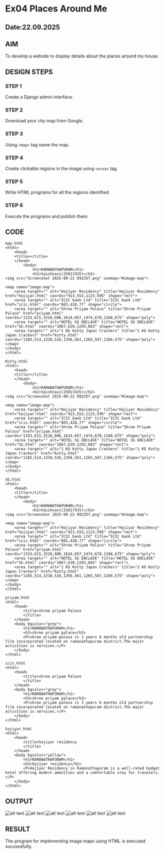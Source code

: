 # Ex04 Places Around Me
## Date:22.09.2025 

## AIM
To develop a website to display details about the places around my house.

## DESIGN STEPS

### STEP 1
Create a Django admin interface.

### STEP 2
Download your city map from Google.

### STEP 3
Using ```<map>``` tag name the map.

### STEP 4
Create clickable regions in the image using ```<area>``` tag.

### STEP 5
Write HTML programs for all the regions identified.

### STEP 6
Execute the programs and publish them.

## CODE
```
map.html
<html>
    <head>
    <title></title>
    </head>
        <body>
            <h1>RAMANATHAPURAM</h1>
            <h2>Vaishnavi(25017435)</h2>   
<img src="Screenshot 2025-09-22 092357.png" usemap="#image-map">

<map name="image-map">
    <area target="" alt="Hajiyar Residency" title="Hajiyar Residency" href="hajiyar.html" coords="913,553,1123,595" shape="rect">
    <area target="" alt="ICIC bank Ltd" title="ICIC bank Ltd" href="icic.html" coords="803,428,77" shape="circle">
    <area target="" alt="Shree Priyam Palace" title="Shree Priyam Palace" href="priyam.html" coords="1333,615,1518,606,1614,657,1474,678,1348,675" shape="poly">
    <area target="" alt="HOTEL SG ENCLAVE" title="HOTEL SG ENCLAVE" href="SG.html" coords="1067,639,1293,683" shape="rect">
    <area target="" alt="1 KG Kutty Japan Crackers" title="1 KG Kutty Japan Crackers" href="Kutty.html" coords="1185,514,1338,516,1356,561,1265,587,1166,575" shape="poly">
</map>
</body>
</html>

Kutty.html
<html>
    <head>
    <title></title>
    </head>
        <body>
            <h1>RAMANATHAPURAM</h1>
            <h2>Vaishnavi(25017435)</h2>   
<img src="Screenshot 2025-09-22 092357.png" usemap="#image-map">

<map name="image-map">
    <area target="" alt="Hajiyar Residency" title="Hajiyar Residency" href="hajiyar.html" coords="913,553,1123,595" shape="rect">
    <area target="" alt="ICIC bank Ltd" title="ICIC bank Ltd" href="icic.html" coords="803,428,77" shape="circle">
    <area target="" alt="Shree Priyam Palace" title="Shree Priyam Palace" href="priyam.html" coords="1333,615,1518,606,1614,657,1474,678,1348,675" shape="poly">
    <area target="" alt="HOTEL SG ENCLAVE" title="HOTEL SG ENCLAVE" href="SG.html" coords="1067,639,1293,683" shape="rect">
    <area target="" alt="1 KG Kutty Japan Crackers" title="1 KG Kutty Japan Crackers" href="Kutty.html" coords="1185,514,1338,516,1356,561,1265,587,1166,575" shape="poly">
</map>
</body>
</html>

SG.html
<html>
    <head>
    <title></title>
    </head>
        <body>
            <h1>RAMANATHAPURAM</h1>
            <h2>Vaishnavi(25017435)</h2>   
<img src="Screenshot 2025-09-22 092357.png" usemap="#image-map">

<map name="image-map">
    <area target="" alt="Hajiyar Residency" title="Hajiyar Residency" href="hajiyar.html" coords="913,553,1123,595" shape="rect">
    <area target="" alt="ICIC bank Ltd" title="ICIC bank Ltd" href="icic.html" coords="803,428,77" shape="circle">
    <area target="" alt="Shree Priyam Palace" title="Shree Priyam Palace" href="priyam.html" coords="1333,615,1518,606,1614,657,1474,678,1348,675" shape="poly">
    <area target="" alt="HOTEL SG ENCLAVE" title="HOTEL SG ENCLAVE" href="SG.html" coords="1067,639,1293,683" shape="rect">
    <area target="" alt="1 KG Kutty Japan Crackers" title="1 KG Kutty Japan Crackers" href="Kutty.html" coords="1185,514,1338,516,1356,561,1265,587,1166,575" shape="poly">
</map>
</body>
</html>

priyam.html
<html>
    <head>
        <title>shree priyam Palace
        </title>
    </head>
    <body bgcolor="grey">
        <h1>RAMANATHAPURAM</h1>
        <h2>shree priyam palace</h2>
        <P>shree priyam palace is 3 years 6 months old partnership film incorporated located on ramanathapuram district.The major activities is services.</P>
    </body>
</html>

icic.html
<html>
    <head>
        <title>shree priyam Palace
        </title>
    </head>
    <body bgcolor="grey">
        <h1>RAMANATHAPURAM</h1>
        <h2>shree priyam palace</h2>
        <P>shree priyam palace is 3 years 6 months old partnership film incorporated located on ramanathapuram district.The major activities is services.</P>
    </body>
</html>

hajiyar.html
<html>
    <head>
        <title>hajiyar residency
        </title>
    </head>
    <body bgcolor="yellow">
        <h1>RAMANATHAPURAM</h1>
        <h2>hajiyar residency</h2>
        <P>Hajiyar Residency in Ramanathapuram is a well-rated budget hotel offering modern amenities and a comfortable stay for travelers. 
</P>
    </body>
</html>

```

## OUTPUT
![alt text](<Screenshot (23).png>)
![alt text](<Screenshot (24).png>)
![alt text](<Screenshot (25).png>)
![alt text](<Screenshot (26).png>)
![alt text](<Screenshot (27).png>)
![alt text](<Screenshot (28).png>)





## RESULT
The program for implementing image maps using HTML is executed successfully.
